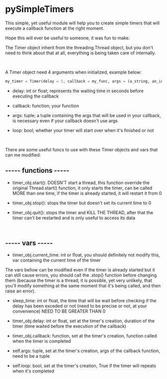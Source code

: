 # pySimpleTimers

This simple, yet useful module will help you to create simple timers that will execute a callback function at the right moment.

Hope this will ever be useful to someone, it was fun to make.

The Timer object inherit from the threading.Thread object, but you don't need to think about that at all, everything is being taken care of internally.

<br>

A Timer object need 4 arguments when initialized, example below:

```py
my_timer = Timer(delay = 5, callback = my_func, args = (a_string, an_int, ....), loop = False)
```
  
- delay: int or float; represents the waiting time in seconds before executing the callback

- callback: function; your function 

- args: tuple; a tuple containing the args that will be used in your callback, is necessary even if your callback doesn't use args

- loop: bool; whether your timer will start over when it's finished or not

<br>

There are some useful funcs to use with these Timer objects and vars that can me modified:

## ----- functions -----

- timer_obj.start(): DOESN'T start a thread, this function override the original Thread.start() function, it only starts the timer, can be called MORE than one time, if the timer is already started, it will restart it from 0
  
- timer_obj.stop(): stops the timer but doesn't set its current time to 0
  
- timer_obj.quit(): stops the timer and KILL THE THREAD, after that the timer can't be restarted and is only useful to access its data

<br>

## ----- vars -----
 
- timer_obj.current_time: int or float, you should definitely not modify this, var containing the current time of the timer

The vars bellow can be modified even if the timer is already started but it can still cause errors, you should call the .stop() function before changing them (because the timer is a thread, it is possible, yet very unlikely, that you'll modify something at the same moment that it's being called, and then raise an error).

- sleep_time: int or float, the time that will be wait before checking if the delay has been exceded or not (need to be precise or not, at your convenience) NEED TO BE GREATER THAN 0

- timer_obj.delay: int or float, set at the timer's creation, duration of the timer (time waited before the execution of the callback)
  
- timer_obj.callback: function, set at the timer's creation, function called when the timer is completed

- self.args: tuple, set at the timer's creation, args of the callback function, need to be a tuple
  
- self.loop: bool, set at the timer's creation, True if the timer will repeats when it's completed
